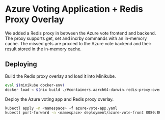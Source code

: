 # Azure Voting Application + Redis Proxy Overlay

We added a Redis proxy in between the Azure vote frontend and backend. The proxy supports get, set and incrby commands with an in-memory cache. The missed gets are proxied to the Azure vote backend and their result stored in the in-memory cache.

## Deploying

Build the Redis proxy overlay and load it into Minikube.

```bash
eval $(minikube docker-env)
docker load < $(nix build ./#containers.aarch64-darwin.redis-proxy-overlay.arm64 --no-link --print-out-paths)
```

Deploy the Azure voting app and Redis proxy overlay.

```bash
kubectl apply -n <namespace> -f azure-vote-app.yaml
kubectl port-forward -n <namespace> deployment/azure-vote-front 8080:80
```
